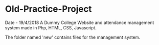 # Old-Practice-Project
Date - 19/4/2018
A Dummy College Website and attendance management system made in Php, HTML, CSS, Javascript.

The folder named 'new' contains files for the management system.
